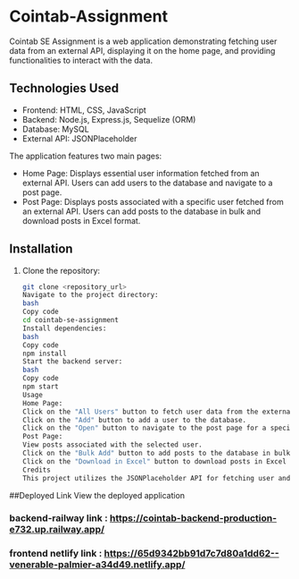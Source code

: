 # Cointab-Assignment

Cointab SE Assignment is a web application demonstrating fetching user data from an external API, displaying it on the home page, and providing functionalities to interact with the data.

## Technologies Used

- Frontend: HTML, CSS, JavaScript
- Backend: Node.js, Express.js, Sequelize (ORM)
- Database: MySQL
- External API: JSONPlaceholder

The application features two main pages:

- Home Page: Displays essential user information fetched from an external API. Users can add users to the database and navigate to a post page.
- Post Page: Displays posts associated with a specific user fetched from an external API. Users can add posts to the database in bulk and download posts in Excel format.

## Installation

1. Clone the repository:
   ```bash
   git clone <repository_url>
   Navigate to the project directory:
   bash
   Copy code
   cd cointab-se-assignment
   Install dependencies:
   bash
   Copy code
   npm install
   Start the backend server:
   bash
   Copy code
   npm start
   Usage
   Home Page:
   Click on the "All Users" button to fetch user data from the external API.
   Click on the "Add" button to add a user to the database.
   Click on the "Open" button to navigate to the post page for a specific user.
   Post Page:
   View posts associated with the selected user.
   Click on the "Bulk Add" button to add posts to the database in bulk.
   Click on the "Download in Excel" button to download posts in Excel format.
   Credits
   This project utilizes the JSONPlaceholder API for fetching user and post data.
   ```

##Deployed Link
View the deployed application
### backend-railway link : https://cointab-backend-production-e732.up.railway.app/
### frontend netlify link : https://65d9342bb91d7c7d80a1dd62--venerable-palmier-a34d49.netlify.app/
